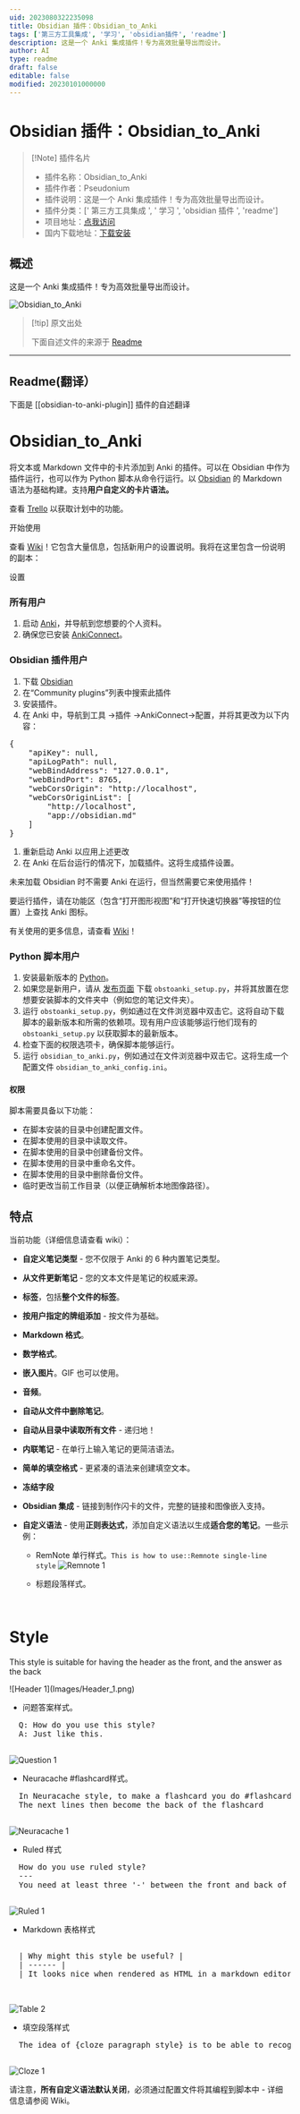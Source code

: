 ```yaml
---
uid: 2023080322235098
title: Obsidian 插件：Obsidian_to_Anki
tags: ['第三方工具集成', '学习', 'obsidian插件', 'readme']
description: 这是一个 Anki 集成插件！专为高效批量导出而设计。
author: AI
type: readme
draft: false
editable: false
modified: 20230101000000
---
```


# Obsidian 插件：Obsidian_to_Anki

> [!Note] 插件名片
> - 插件名称：Obsidian_to_Anki
> - 插件作者：Pseudonium
> - 插件说明：这是一个 Anki 集成插件！专为高效批量导出而设计。
> - 插件分类：[' 第三方工具集成 ', ' 学习 ', 'obsidian 插件 ', 'readme']
> - 项目地址：[点我访问](https://github.com/Pseudonium/Obsidian_to_Anki)
> - 国内下载地址：[下载安装](https://pkmer.cn/products/plugin/pluginMarket/?obsidian-to-anki-plugin)

## 概述

这是一个 Anki 集成插件！专为高效批量导出而设计。

![Obsidian_to_Anki](https://cdn.pkmer.cn/covers/obsidian-to-anki-plugin.PNG!pkmer)

> [!tip] 原文出处
>
>下面自述文件的来源于 [Readme](https://ghproxy.net/https://raw.githubusercontent.com/Pseudonium/Obsidian_to_Anki/master/README.md)
>

---

## Readme(翻译）

下面是 [[obsidian-to-anki-plugin]] 插件的自述翻译

# Obsidian_to_Anki

将文本或 Markdown 文件中的卡片添加到 Anki 的插件。可以在 Obsidian 中作为插件运行，也可以作为 Python 脚本从命令行运行。以 [Obsidian](https://obsidian.md/) 的 Markdown 语法为基础构建。支持**用户自定义的卡片语法。**

查看 [Trello](https://trello.com/b/6MXEizGg/obsidiantoanki) 以获取计划中的功能。

开始使用

查看 [Wiki](https://github.com/Pseudonium/Obsidian_to_Anki/wiki)！它包含大量信息，包括新用户的设置说明。我将在这里包含一份说明的副本：

设置

### 所有用户

1. 启动 [Anki](https://apps.ankiweb.net/)，并导航到您想要的个人资料。
2. 确保您已安装 [AnkiConnect](https://github.com/FooSoft/anki-connect)。

### Obsidian 插件用户

1. 下载 [Obsidian](https://obsidian.md/)
2. 在“Community plugins”列表中搜索此插件
3. 安装插件。
4. 在 Anki 中，导航到工具 ->插件 ->AnkiConnect->配置，并将其更改为以下内容：
<pre>
{
    "apiKey": null,
    "apiLogPath": null,
    "webBindAddress": "127.0.0.1",
    "webBindPort": 8765,
    "webCorsOrigin": "http://localhost",
    "webCorsOriginList": [
        "http://localhost",
        "app://obsidian.md"
    ]
}
</pre>

1. 重新启动 Anki 以应用上述更改
2. 在 Anki 在后台运行的情况下，加载插件。这将生成插件设置。

未来加载 Obsidian 时不需要 Anki 在运行，但当然需要它来使用插件！

要运行插件，请在功能区（包含“打开图形视图”和“打开快速切换器”等按钮的位置）上查找 Anki 图标。

有关使用的更多信息，请查看 [Wiki](https://github.com/Pseudonium/Obsidian_to_Anki/wiki)！

### Python 脚本用户

1. 安装最新版本的 [Python](https://www.python.org/downloads/)。
2. 如果您是新用户，请从 [发布页面](https://github.com/Pseudonium/Obsidian_to_Anki/releases) 下载 `obstoanki_setup.py`，并将其放置在您想要安装脚本的文件夹中（例如您的笔记文件夹）。
3. 运行 `obstoanki_setup.py`，例如通过在文件浏览器中双击它。这将自动下载脚本的最新版本和所需的依赖项。现有用户应该能够运行他们现有的 `obstoanki_setup.py` 以获取脚本的最新版本。
4. 检查下面的权限选项卡，确保脚本能够运行。
5. 运行 `obsidian_to_anki.py`，例如通过在文件浏览器中双击它。这将生成一个配置文件 `obsidian_to_anki_config.ini`。

#### 权限

脚本需要具备以下功能：

* 在脚本安装的目录中创建配置文件。
* 在脚本使用的目录中读取文件。
* 在脚本使用的目录中创建备份文件。
* 在脚本使用的目录中重命名文件。
* 在脚本使用的目录中删除备份文件。
* 临时更改当前工作目录（以便正确解析本地图像路径）。

## 特点

当前功能（详细信息请查看 wiki）：

* **自定义笔记类型** - 您不仅限于 Anki 的 6 种内置笔记类型。
* **从文件更新笔记** - 您的文本文件是笔记的权威来源。
* **标签**，包括**整个文件的标签**。
* **按用户指定的牌组添加** - 按文件为基础。
* **Markdown 格式**。
* **数学格式**。
* **嵌入图片**。GIF 也可以使用。
* **音频**。
* **自动从文件中删除笔记**。
* **自动从目录中读取所有文件** - 递归地！
* **内联笔记** - 在单行上输入笔记的更简洁语法。
* **简单的填空格式** - 更紧凑的语法来创建填空文本。
* **冻结字段**
* **Obsidian 集成** - 链接到制作闪卡的文件，完整的链接和图像嵌入支持。
* **自定义语法** - 使用**正则表达式**，添加自定义语法以生成**适合您的笔记**。一些示例：
  * RemNote 单行样式。`This is how to use::Remnote single-line style`
  ![Remnote 1](Images/Remnote_1.png)

  * 标题段落样式。

  <pre>

# Style

  This style is suitable for having the header as the front, and the answer as the back

  </pre>
  ![Header 1](Images/Header_1.png)

  * 问题答案样式。

  <pre>
  Q: How do you use this style?
  A: Just like this.
  </pre>

  ![Question 1](Images/Question_1.png)

  * Neuracache #flashcard样式。

  <pre>
  In Neuracache style, to make a flashcard you do #flashcard
  The next lines then become the back of the flashcard
  </pre>

  ![Neuracache 1](Images/Neuracache_1.png)

  * Ruled 样式

  <pre>
  How do you use ruled style?
  ---
  You need at least three '-' between the front and back of the card.
  </pre>

  ![Ruled 1](Images/Ruled_1.png)

  * Markdown 表格样式

  <pre>

  | Why might this style be useful? |
  | ------ |
  | It looks nice when rendered as HTML in a markdown editor. |

  </pre>

  ![Table 2](Images/Table_2.png)

  * 填空段落样式

  <pre>
  The idea of {cloze paragraph style} is to be able to recognise any paragraphs that contain {cloze deletions}.
  </pre>

  ![Cloze 1](Images/Cloze_1.png)

请注意，**所有自定义语法默认关闭**，必须通过配置文件将其编程到脚本中 - 详细信息请参阅 Wiki。
